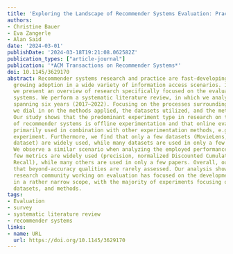 ```yaml
---
title: 'Exploring the Landscape of Recommender Systems Evaluation: Practices and Perspectives'
authors:
- Christine Bauer
- Eva Zangerle
- Alan Said
date: '2024-03-01'
publishDate: '2024-03-18T19:21:08.062582Z'
publication_types: ["article-journal"]
publication: '*ACM Transactions on Recommender Systems*'
doi: 10.1145/3629170
abstract: Recommender systems research and practice are fast-developing topics with
  growing adoption in a wide variety of information access scenarios. In this article,
  we present an overview of research specifically focused on the evaluation of recommender
  systems. We perform a systematic literature review, in which we analyze 57 papers
  spanning six years (2017–2022). Focusing on the processes surrounding evaluation,
  we dial in on the methods applied, the datasets utilized, and the metrics used.
  Our study shows that the predominant experiment type in research on the evaluation
  of recommender systems is offline experimentation and that online evaluations are
  primarily used in combination with other experimentation methods, e.g., an offline
  experiment. Furthermore, we find that only a few datasets (MovieLens, Amazon review
  dataset) are widely used, while many datasets are used in only a few papers each.
  We observe a similar scenario when analyzing the employed performance metrics—a
  few metrics are widely used (precision, normalized Discounted Cumulative Gain, and
  Recall), while many others are used in only a few papers. Overall, our review indicates
  that beyond-accuracy qualities are rarely assessed. Our analysis shows that the
  research community working on evaluation has focused on the development of evaluation
  in a rather narrow scope, with the majority of experiments focusing on a few metrics,
  datasets, and methods.
tags:
- Evaluation
- survey
- systematic literature review
- recommender systems
links:
- name: URL
  url: https://doi.org/10.1145/3629170
---
```

